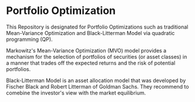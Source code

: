 # Portfolio Optimization  
This Repository is designated for Portfolio Optimizations such as traditional Mean-Variance Optimization and Black-Litterman Model via quadratic programming (QP).

Markowitz's Mean-Variance Optimization (MVO) model provides a mechanism for the selection of portfolios of securities (or asset classes) in a manner that trades off the expected returns and the risk of potential portfolios.

Black-Litterman Model is an asset allocation model that was developed by Fischer Black and Robert Litterman of Goldman Sachs. They recommend to comebine the investor's view with the market equilibrium.
